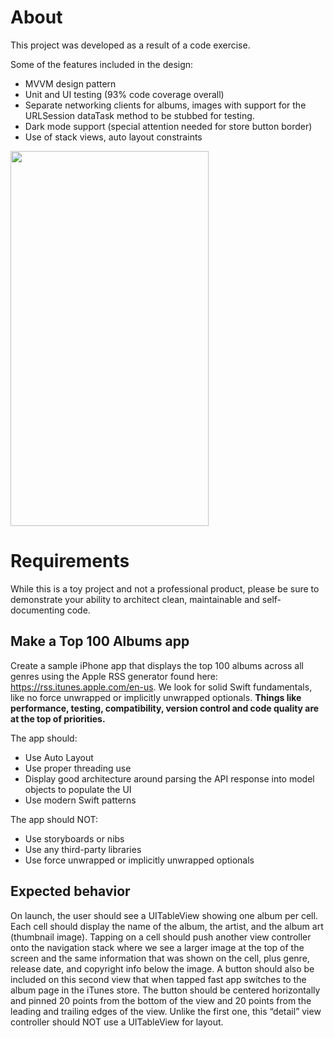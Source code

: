# About
This project was developed as a result of a code exercise.

Some of the features included in the design:
- MVVM design pattern
- Unit and UI testing (93% code coverage overall)
- Separate networking clients for albums, images with support for the URLSession dataTask method to be stubbed for testing.
- Dark mode support (special attention needed for store button border)
- Use of stack views, auto layout constraints

<img src="https://github.com/scottcarter/TopAlbums/blob/master/TopAlbums_2.gif" width="317" height="600" />


# Requirements

While this is a toy project and not a professional product, please be sure to demonstrate your ability to architect clean, maintainable and self-documenting code.

## Make a Top 100 Albums app
Create a sample iPhone app that displays the top 100 albums across all genres using the Apple RSS generator found here: https://rss.itunes.apple.com/en-us. We look for solid Swift fundamentals, like no force unwrapped or implicitly unwrapped optionals. **Things like performance, testing, compatibility, version control and code quality are at the top of priorities.**

The app should:
- Use Auto Layout
- Use proper threading use
- Display good architecture around parsing the API response into model objects to populate the UI
- Use modern Swift patterns

The app should NOT:

- Use storyboards or nibs
- Use any third-party libraries
- Use force unwrapped or implicitly unwrapped optionals

## Expected behavior
On launch, the user should see a UITableView showing one album per cell. Each cell should display the name of the album, the artist, and the album art (thumbnail image). Tapping on a cell should push another view controller onto the navigation stack where we see a larger image at the top of the screen and the same information that was shown on the cell, plus genre, release date, and copyright info below the image. A button should also be included on this second view that when tapped fast app switches to the album page in the iTunes store. The button should be centered horizontally and pinned 20 points from the bottom of the view and 20 points from the leading and trailing edges of the view. Unlike the first one, this “detail” view controller should NOT use a UITableView for layout. 

